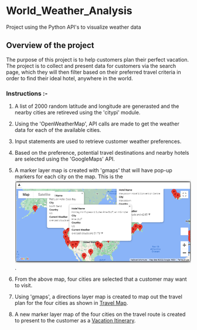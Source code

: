 # World_Weather_Analysis
Project using the Python API's to visualize weather data

## Overview of the project 

The purpose of this project is to help customers plan their perfect vacation. The project is to collect and present data for customers via the search page, which they will then filter based on their preferred travel criteria in order to find their ideal hotel, anywhere in the world. 

### Instructions :-

1. A list of 2000 random latitude and longitude are generasted and the nearby cities are retireved using the 'citypi' module.

2. Using the 'OpenWeatherMap', API calls are made to get the weather data for each of the available cities.

3. Input statements are used to retrieve customer weather preferences.

4. Based on the preference, potential travel destinations and nearby hotels are selected using the 'GoogleMaps' API.

5. A marker layer map is created with 'gmaps' that will have pop-up markers for each city on the map. This is the ![Vacation Search map](Vacation_Search/WeatherPy_vacation_map.png).

6. From the above map, four cities are selected that a customer may want to visit.

7. Using 'gmaps', a directions layer map is created to map out the travel plan for the four cities as shown in [Travel Map](https://github.com/ParnaKundu/World_Weather_Analysis/blob/main/Vacation_Itinerary/WeatherPy_travel_map.png).

8. A new marker layer map of the four cities on the travel route is created to present to the customer as a [Vacation Itinerary](https://github.com/ParnaKundu/World_Weather_Analysis/blob/main/Vacation_Itinerary/WeatherPy_travel_map_markers.png).
